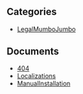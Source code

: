 # 

## Categories
- [LegalMumboJumbo](./LegalMumboJumbo/index.md)

## Documents
- [404](404.md)
- [Localizations](Localizations.md)
- [ManualInstallation](ManualInstallation.md)